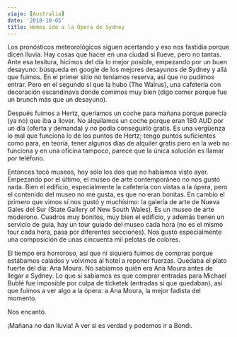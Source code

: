 ```yaml
---
viaje: [Australia]
date: '2018-10-05'
title: Hemos ido a la Ópera de Sydney
---
```

Los pronósticos meteorológicos siguen acertando y eso nos fastidia porque dicen lluvia. Hay cosas que hacer en una ciudad si llueve, pero no tantas. Ante esa tesitura, hicimos del día lo mejor posible, empezando por un buen desayuno: búsqueda en google de los mejores desayunos de Sydney y allá que fuimos. En el primer sitio no teníamos reserva, así que no pudimos entrar. Pero en el segundo sí que la hubo (The Walrus), una cafetería con decoración escandinava donde comimos muy bien (digo comer porque fue un brunch más que un desayuno).

Después fuimos a Hertz, queríamos un coche para mañana porque parecía (ya no) que iba a llover. No alquilamos un coche porque eran 180 AUD por un día (oferta y demanda) y no podía conseguirlo gratis. Es una vergüenza lo mal que funciona lo de los puntos de Hertz; tengo puntos suficientes como para, en teoría, tener algunos días de alquiler gratis pero en la web no funciona y en una oficina tampoco, parece que la única solución es llamar por teléfono.

Entonces tocó museos, hoy sólo los dos que no habíamos visto ayer. Empezando por el último, el museo de arte contemporáneo no nos gustó nada. Bien el edificio, especialmente la cafetería con vistas a la ópera, pero el contenido del museo no me gusta, es que no eran bonitas. En cambio el primero que vimos sí nos gustó y muchísimo: la galería de arte de Nueva Gales del Sur (State Gallery of New South Wales). Es un museo de arte moderono. Cuadros muy bonitos, muy bien el edificio, y además tienen un servicio de guía, hay un tour guiado del museo cada hora (no es el mismo tour cada hora, pasa por diferentes secciones). Nos gustó especialmente una composición de unas cincuenta mil pelotas de colores.

El tiempo era horroroso, así que ni siquiera fuimos de compras porque estábamos calados y volvimos al hotel a reponer fuerzas. Quedaba el plato fuerte del día: Ana Moura. No sabíamos quién era Ana Moura antes de llegar a Sydney. Lo que sí sabíamos es que comprar entradas para Michael Bublé fue imposible por culpa de ticketek (entradas sí que quedaban), así que fuimos a ver algo a la ópera: a Ana Moura, la mejor fadista del momento.

Nos encantó.

¡Mañana no dan lluvia! A ver si es verdad y podemos ir a Bondi.